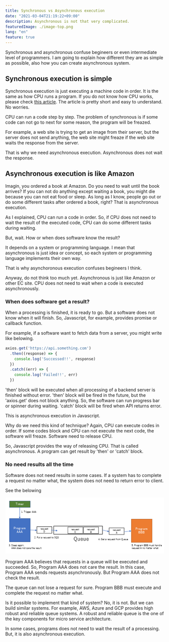 ```yaml
---
title: Synchronous vs Asynchronous execution
date: "2021-03-04T21:19:22+09:00"
description: Asynchronous is not that very complicated.
featuredImage: ./image-top.png
lang: "en"
feature: true
---
```



Synchronous and asynchronous confuse begineers or even intermediate level of programmers. I am going to explain how different they are as simple as possible, also how you can create asynchronous system.

## Synchronous execution is simple

Synchronous execution is just executing a machine code in order. It is the same as how CPU runs a program. If you do not know how CPU works, please check [this article](/en/blogs/how-cpu-execute-program). The article is pretty short and easy to understand. No worries.

CPU can run a code step by step. The problem of synchronous is if some code can not go to next for some reason, the program will be freazed. 

For example, a web site is trying to get an image from their server, but the server does not send anything, the web site might freaze if the web site waits the response from the server.

That is why we need asynchronous execution. Asynchronous does not wait the response. 


## Asynchronous execution is like Amazon


Imagin, you ordered a book at Amazon. Do you need to wait until the book arrives? If you can not do anything except waiting a book, you might die because you can not eat food or sleep. As long as I know, people go out or do some different tasks after ordered a book, right? That is asynchronous execution.

As I explained, CPU can run a code in order. So, if CPU does not need to wait the result of the executed code, CPU can do some different tasks during waiting.

But, wait. How or when does software know the result? 

It depends on a system or programming language. I mean that asynchronous is just idea or concept, so each system or programming language implements their own way.

That is why asynchoronous execution confuses begineers I think. 

Anyway, do not think too much yet. Asynchronous is just like Amazon or other EC site. CPU does not need to wait when a code is executed asynchronously.

### When does software get a result?

When a processing is finished, it is ready to go. But a software does not know when it will finish. So, Javascript, for example, provides promise or callback function.

For example, if a software want to fetch data from a server, you might write like belowing.

```javascript
axios.get('https://api.something.com')
  .then((response) => {
    console.log('Successed!!', response)
  })
  .catch((err) => {
    console.log('Failed!!', err)
  })
```

'then' block will be executed when all processing of a backend server is finished without error. 'then' block will be fired in the future, but the 'axios.get' does not block anything. So, the software can run progress bar or spinner during waiting. 'catch' block will be fired when API returns error.

This is asynchronous execution in Javascript.

Why do we need this kind of technique? Again, CPU can execute codes in order. If some codes block and CPU can not execute the next code, the software will freaze. Software need to release CPU.

So, Javascript provides the way of releasing CPU. That is called asynchronous. A program can get result by 'then' or 'catch' block.

### No need results all the time

Software does not need results in some cases. If a system has to complete a request no matter what, the system does not need to return error to client.

See the belowing


![image](./image-queue.png)


Program AAA believes that requests in a queue will be executed and succeeded. So, Program AAA does not care the result. In this case, Program AAA sends requests asynchronously. But Program AAA does not check the result.

The queue can not lose a request for sure. Program BBB must execute and complete the request no matter what. 

Is it possible to implement that kind of system? No, it is not. But we can build similar systems. For example, AWS, Azure and GCP provides high robust and reliable queue systems. A robust and reliable queue is the one of the key components for micro service architecture.

In some cases, programs does not need to wait the result of a processing. But, it is also asynchronous execution.








